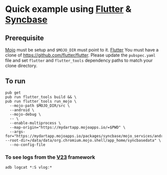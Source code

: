 # Quick example using [Flutter](https://flutter.io) & [Syncbase](https://github.com/vanadium/mojo.syncbase)

## Prerequisite
[Mojo](https://github.com/domokit/mojo) must be setup and `$MOJO_DIR` must point to it.
[Flutter](http://flutter.io) You must have a clone of https://github.com/flutter/flutter. Please update the `pubspec.yaml` file
and set `flutter` and `flutter_tools` dependency paths to match your clone directory.

## To run
```
pub get
pub run flutter_tools build && \
pub run flutter_tools run_mojo \
  --mojo-path $MOJO_DIR/src \
  --android \
  --mojo-debug \
  -- \
  --enable-multiprocess \
  --map-origin="https://mydartapp.mojoapps.io/=$PWD" \
  --args-for="https://mydartapp.mojoapps.io/packages/syncbase/mojo_services/android/syncbase_server.mojo --root-dir=/data/data/org.chromium.mojo.shell/app_home/syncbasedata" \
  --no-config-file
```

### To see logs from the [V23](https://v.io) framework
`adb logcat *:S vlog:*`
